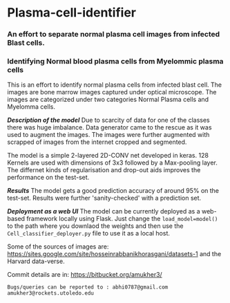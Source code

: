# Plasma-cell-identifier
### An effort to separate normal plasma cell images from infected Blast cells. 

### Identifying Normal blood plasma cells from Myelommic plasma cells
This is an effort to identify normal plasma cells from infected blast cell. 
The images are bone marrow images captured under optical microscope. 
The images are categorized under two categories Normal Plasma cells and Myelomma cells. 

***Description of the model*** 
Due to scarcity of data for one of the classes there was huge imbalance. 
Data generator came to the rescue as it was used to augment the images. 
The images were further augmented with scrapped of images from the internet 
cropped and segmented. 

The model is a simple 2-layered 2D-CONV net developed in keras. 
128 Kernels are used with dimensions of 3x3 followed by a Max-pooling layer. 
The differnet kinds of regularisation and drop-out aids improves the performance 
on the test-set. 

***Results***
The model gets a good prediction accuracy of around 95% on the test-set.
Results were further 'sanity-checked' with a prediction set. 

***Deployment as a web UI***
The model can be currently deployed as a web-based framework locally using Flask. 
Just change the `load_model=model()` to the path where you downlaod the weights and
then use the `Cell_classifier_deployer.py` file to use it as  a local host. 

Some of the sources of images are: https://sites.google.com/site/hosseinrabbanikhorasgani/datasets-1
and the Harvard data-verse. 

Commit details are in: https://bitbucket.org/amukher3/

`Bugs/queries can be reported to : abhi0787@gmail.com amukher3@rockets.utoledo.edu`



